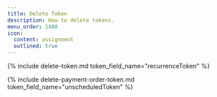 ```yaml
---
title: Delete Token
description: How to delete tokens.
menu_order: 1400
icon:
  content: assignment
  outlined: true
---
```


{% include delete-token.md token_field_name="recurrenceToken" %}

{% include delete-payment-order-token.md token_field_name="unscheduledToken" %}

